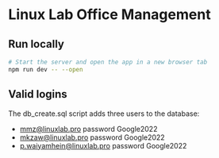 # Linux Lab Office Management

## Run locally

```bash
# Start the server and open the app in a new browser tab
npm run dev -- --open
```

## Valid logins

The db_create.sql script adds three users to the database:
- mmz@linuxlab.pro password Google2022
- mkzaw@linuxlab.pro password Google2022
- p.waiyamhein@linuxlab.pro password Google2022

